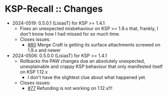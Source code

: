 # KSP-Recall :: Changes

* 2024-0519: 0.5.0.1 (LisiasT) for KSP >= 1.4.1
	+ Fixes an unexpected misbehaviour on KSP >= 1.9.x that, frankly, I don't know how I had missed for so much time.
	+ Closes issues:
		- [#80](https://github.com/net-lisias-ksp/KSP-Recall/issues/80) Merge Craft is getting its surface attachments screwed on 1.9.x and newer 
* 2024-0506: 0.5.0.0 (LisiasT) for KSP >= 1.4.1
	+ Rollbacks the PAW changes due an absolutely unexpected, unexplainable and crappy KSP behaviour that only manifested itself on KSP 1.12.x
		- I don't have the slightest clue about what happened yet. 
	+ Closes issues:
		- [#77](https://github.com/net-lisias-ksp/KSP-Recall/issues/77) 
Refunding is not working on 1.12.x!!!
